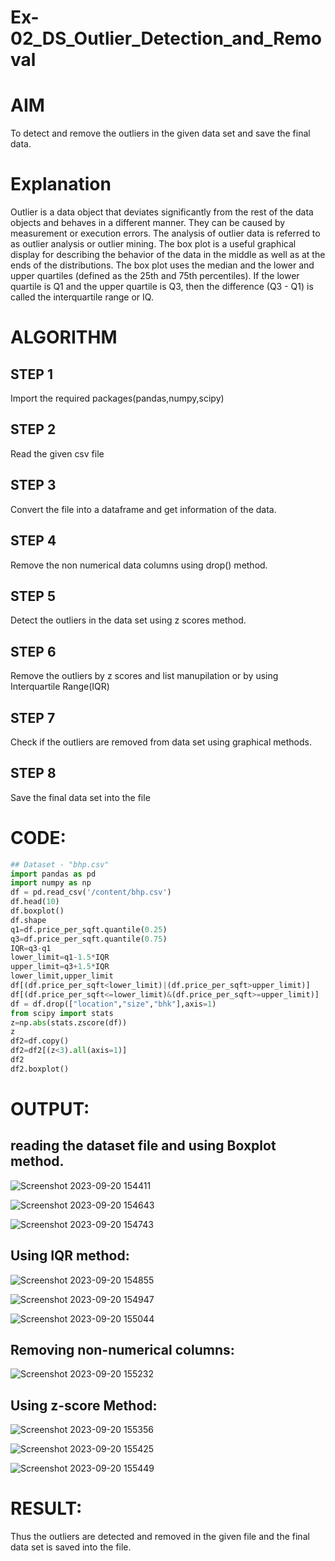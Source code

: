 # Ex-02_DS_Outlier_Detection_and_Removal
# AIM
To detect and remove the outliers in the given data set and save the final data.

# Explanation
Outlier is a data object that deviates significantly from the rest of the data objects and behaves in a different manner. They can be caused by measurement or execution errors. The analysis of outlier data is referred to as outlier analysis or outlier mining. The box plot is a useful graphical display for describing the behavior of the data in the middle as well as at the ends of the distributions. The box plot uses the median and the lower and upper quartiles (defined as the 25th and 75th percentiles). If the lower quartile is Q1 and the upper quartile is Q3, then the difference (Q3 - Q1) is called the interquartile range or IQ.

# ALGORITHM
## STEP 1
Import the required packages(pandas,numpy,scipy)
## STEP 2
Read the given csv file
## STEP 3
Convert the file into a dataframe and get information of the data.
## STEP 4
Remove the non numerical data columns using drop() method.
## STEP 5
Detect the outliers in the data set using z scores method.
## STEP 6
Remove the outliers by z scores and list manupilation or by using Interquartile Range(IQR)
## STEP 7
Check if the outliers are removed from data set using graphical methods.
## STEP 8
Save the final data set into the file

# CODE:
`````python
## Dataset - "bhp.csv"
import pandas as pd
import numpy as np
df = pd.read_csv('/content/bhp.csv')
df.head(10)
df.boxplot()
df.shape
q1=df.price_per_sqft.quantile(0.25)
q3=df.price_per_sqft.quantile(0.75)
IQR=q3-q1
lower_limit=q1-1.5*IQR
upper_limit=q3+1.5*IQR
lower_limit,upper_limit
df[(df.price_per_sqft<lower_limit)|(df.price_per_sqft>upper_limit)]
df[(df.price_per_sqft<=lower_limit)&(df.price_per_sqft>=upper_limit)]
df = df.drop(["location","size","bhk"],axis=1) 
from scipy import stats
z=np.abs(stats.zscore(df))
z
df2=df.copy()
df2=df2[(z<3).all(axis=1)]
df2
df2.boxplot()
`````
# OUTPUT:
## reading the dataset file and using Boxplot method.
![Screenshot 2023-09-20 154411](https://github.com/venkatamohankrishnagithub/ODD2023---Datascience---Ex-02/assets/127727792/692c0ea2-7934-4466-994b-38b5f73c84b1)

![Screenshot 2023-09-20 154643](https://github.com/venkatamohankrishnagithub/ODD2023---Datascience---Ex-02/assets/127727792/a0d585ff-2191-448e-ba99-20d759254811)

![Screenshot 2023-09-20 154743](https://github.com/venkatamohankrishnagithub/ODD2023---Datascience---Ex-02/assets/127727792/730198f9-10e5-4bf7-aafa-e799325ada02)


## Using IQR method:

![Screenshot 2023-09-20 154855](https://github.com/venkatamohankrishnagithub/ODD2023---Datascience---Ex-02/assets/127727792/74fe178e-b437-4b5e-8b31-de52060f0533)

![Screenshot 2023-09-20 154947](https://github.com/venkatamohankrishnagithub/ODD2023---Datascience---Ex-02/assets/127727792/b6fa78ce-0dfe-4913-b356-aa07c014f16b)

![Screenshot 2023-09-20 155044](https://github.com/venkatamohankrishnagithub/ODD2023---Datascience---Ex-02/assets/127727792/a71a80b4-7a9b-436f-8fc2-a60e6f84ac6e)

## Removing non-numerical columns:

![Screenshot 2023-09-20 155232](https://github.com/venkatamohankrishnagithub/ODD2023---Datascience---Ex-02/assets/127727792/73d67f5c-d42b-4997-84a0-b3655175db1e)

## Using z-score Method:

![Screenshot 2023-09-20 155356](https://github.com/venkatamohankrishnagithub/ODD2023---Datascience---Ex-02/assets/127727792/1f6dd3f5-acf7-4f7c-b8dd-137eadd2190d)

![Screenshot 2023-09-20 155425](https://github.com/venkatamohankrishnagithub/ODD2023---Datascience---Ex-02/assets/127727792/37414cb3-835c-4f8f-b1f1-84618c5037c2)

![Screenshot 2023-09-20 155449](https://github.com/venkatamohankrishnagithub/ODD2023---Datascience---Ex-02/assets/127727792/985190e7-464b-4180-8579-146a59caa159)

# RESULT:

Thus the outliers are detected and removed in the given file and the final data set is saved into the file.
